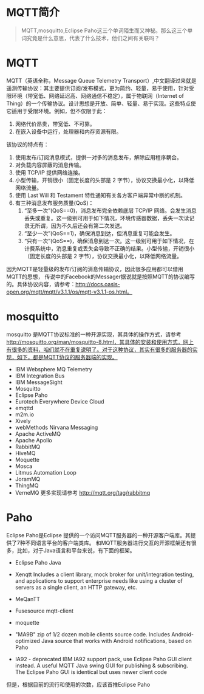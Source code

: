 MQTT简介
=======================

>MQTT,mosquitto,Eclipse Paho这三个单词陌生而又神秘。那么这三个单词究竟是什么意思，代表了什么技术，他们之间有关联吗？

# MQTT
MQTT（英语全称，Message Queue Telemetry Transport）,中文翻译过来就是遥测传输协议：其主要提供订阅/发布模式，更为简约、轻量，易于使用，针对受限环境（带宽低、网络延迟高、网络通信不稳定），属于物联网（Internet of Thing）的一个传输协议。设计思想是开放、简单、轻量、易于实现。这些特点使它适用于受限环境。例如，但不仅限于此：

1. 网络代价昂贵，带宽低、不可靠。
2. 在嵌入设备中运行，处理器和内存资源有限。

该协议的特点有：
1. 使用发布/订阅消息模式，提供一对多的消息发布，解除应用程序耦合。
2. 对负载内容屏蔽的消息传输。
3. 使用 TCP/IP 提供网络连接。
4. 小型传输，开销很小（固定长度的头部是 2 字节），协议交换最小化，以降低网络流量。
5. 使用 Last Will 和 Testament 特性通知有关各方客户端异常中断的机制。
6. 有三种消息发布服务质量(QoS)：
    1. “至多一次”(QoS==0)，消息发布完全依赖底层 TCP/IP 网络。会发生消息丢失或重复。这一级别可用于如下情况，环境传感器数据，丢失一次读记录无所谓，因为不久后还会有第二次发送。
    2. “至少一次”(QoS==1)，确保消息到达，但消息重复可能会发生。
    3.  “只有一次”(QoS==\)，确保消息到达一次。这一级别可用于如下情况，在计费系统中，消息重复或丢失会导致不正确的结果。小型传输，开销很小（固定长度的头部是 2 字节），协议交换最小化，以降低网络流量。

因为MQTT是轻量级的发布/订阅的消息传输协议，因此很多应用都可以借用MQTT的思想， 传说中的Facebook的Messager据说就是按照MQTT的协议编写的。具体协议内容，请参考：http://docs.oasis-open.org/mqtt/mqtt/v3.1.1/os/mqtt-v3.1.1-os.html。

# mosquitto
mosquitto 是MQTT协议标准的一种开源实现，其具体的操作方式，请参考 http://mosquitto.org/man/mosquitto-8.html，其具体的安装和使用方式，网上有很多的资料，咱们就不在重复说明了。对于这种协议，其实有很多的服务器的实现，如下，都是MQTT协议的服务器端的实现。

* IBM Websphere MQ Telemetry
* IBM Integration Bus
* IBM MessageSight
* Mosquitto
* Eclipse Paho
* Eurotech Everywhere Device Cloud
* emqttd
* m2m.io
* Xively
* webMethods Nirvana Messaging
* Apache ActiveMQ
* Apache Apollo
* RabbitMQ
* HiveMQ
* Moquette
* Mosca
* Litmus Automation Loop
* JoramMQ
* ThingMQ
* VerneMQ
更多实现请参考 http://mqtt.org/tag/rabbitmq

# Paho
Eclipse Paho是Eclipse 提供的一个访问MQTT服务器的一种开源客户端库。其提供了7种不同语言平台的客户端类库。
和MQTT服务器进行交互的开源框架还有很多，比如，对于Java语言和平台来说，有下面的框架。

* Eclipse Paho Java

* Xenqtt Includes a client library, mock broker for unit/integration testing, and applications to support enterprise needs like using a cluster of servers as a single client, an HTTP gateway, etc.

* MeQanTT

* Fusesource mqtt-client

* moquette

* "MA9B" zip of 1/2 dozen mobile clients source code. Includes Android-optimized Java source that works with Android notifications, based on Paho

* IA92 - deprecated IBM IA92 support pack, use Eclipse Paho GUI client instead. A useful MQTT Java swing GUI for publishing & subscribing. The Eclipse Paho GUI is identical but uses newer client code

但是，根据目前的流行和使用的次数，应该首推Eclipse Paho
